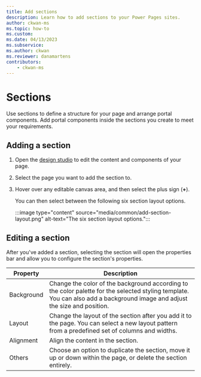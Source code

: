 ```yaml
---
title: Add sections
description: Learn how to add sections to your Power Pages sites.
author: ckwan-ms
ms.topic: how-to
ms.custom: 
ms.date: 04/13/2023
ms.subservice:
ms.author: ckwan 
ms.reviewer: danamartens
contributors:
    - ckwan-ms
---
```


# Sections

Use sections to define a structure for your page and arrange portal components. Add portal components inside the sections you create to meet your requirements.

## Adding a section

1. Open the [design studio](use-design-studio.md) to edit the content and components of your page.

1. Select the page you want to add the section to.

1. Hover over any editable canvas area, and then select the plus sign (**+**).

   You can then select between the following six section layout options.

    :::image type="content" source="media/common/add-section-layout.png" alt-text="The six section layout options.":::

## Editing a section

After you've added a section, selecting the section will open the properties bar and allow you to configure the section's properties.  

| Property | Description |
| ----------- | ----------- |
| Background | Change the color of the background according to the color palette for the selected styling template. You can also add a background image and adjust the size and position. |
| Layout | Change the layout of the section after you add it to the page. You can select a new layout pattern from a predefined set of columns and widths. |
| Alignment | Align the content in the section. |
| Others | Choose an option to duplicate the section, move it up or down within the page, or delete the section entirely. |

